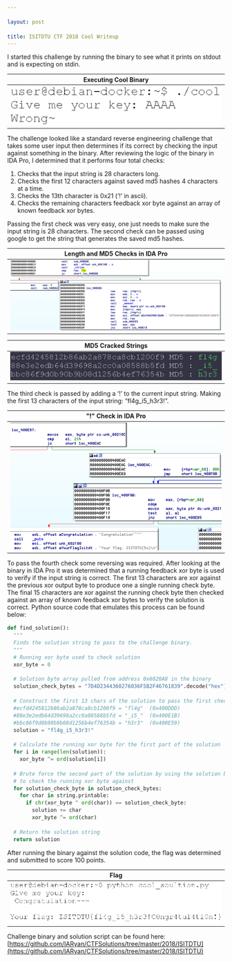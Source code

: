 ```yaml
---

layout: post

title: ISITDTU CTF 2018 Cool Writeup
---
```


I started this challenge by running the binary to see what it prints on stdout and is expecting on stdin.

| Executing Cool Binary |
|---|
|![Execute Binary](/images/ISITDTU/cool/cool_run.png)|

The challenge looked like a standard reverse engineering challenge that takes some user input then determines if its correct by checking the input against something in the binary. After reviewing the logic of the binary in IDA Pro, I determined that it performs four total checks:
  1.	Checks that the input string is 28 characters long.
  2.	Checks the first 12 characters against saved md5 hashes 4 characters at a time.
  3.	Checks the 13th character is 0x21 (‘!’ in ascii).
  4.	Checks the remaining characters feedback xor byte against an array of known feedback xor bytes.

Passing the first check was very easy, one just needs to make sure the input string is 28 characters. The second check can be passed using google to get the string that generates the saved md5 hashes.

| Length and MD5 Checks in IDA Pro |
|---|
|![Length and MD5 Checks in IDA Pro](/images/ISITDTU/cool/cool_strlen_md5.png)|

| MD5 Cracked Strings |
|---|
|![MD5 Cracked Strings](/images/ISITDTU/cool/cool_hashes.png)|

The third check is passed by adding a ‘!’ to the current input string. Making the first 13 characters of the input string: “fl4g_i5_h3r3!”. 

| "!" Check in IDA Pro |
|---|
|!["!" Check in IDA Pro](/images/ISITDTU/cool/cool_13_char.png)|

To pass the fourth check some reversing was required. After looking at the binary in IDA Pro it was determined that a running feedback xor byte is used to verify if the input string is correct. The first 13 characters are xor against the previous xor output byte to produce one a single running check byte. The final 15 characters are xor against the running check byte then checked against an array of known feedback xor bytes to verify the solution is correct. Python source code that emulates this process can be found below:
```python
def find_solution():
  """
  Finds the solution string to pass to the challenge binary.
  """
  # Running xor byte used to check solution
  xor_byte = 0

  # Solution byte array pulled from address 0x6020A8 in the binary
  solution_check_bytes = "7D4D2344360276036F5B2F46761839".decode("hex")

  # Construct the first 13 chars of the solution to pass the first checks in binary
  #ecfd4245812b86ab2a878ca8cb1200f9 = "fl4g"  (0x400DDD)
  #88e3e2edb64d39698a2cc0a08588b5fd = "_i5_"  (0x400E1B)
  #bbc86f9d0b90b9b08d1256b4ef76354b = "h3r3"  (0x400E59)
  solution = "fl4g_i5_h3r3!"

  # Calculate the running xor byte for the first part of the solution
  for i in range(len(solution)):
    xor_byte ^= ord(solution[i])
    
  # Brute force the second part of the solution by using the solution byte array
  # to check the running xor byte against
  for solution_check_byte in solution_check_bytes:
    for char in string.printable:
      if chr(xor_byte ^ ord(char)) == solution_check_byte:
        solution += char
        xor_byte ^= ord(char)

  # Return the solution string
  return solution
```
After running the binary against the solution code, the flag was determined and submitted to score 100 points.

| Flag |
|---|
|![Flag](/images/ISITDTU/cool/cool_flag.png)|

Challenge binary and solution script can be found here: [https://github.com/IARyan/CTFSolutions/tree/master/2018/ISITDTU](https://github.com/IARyan/CTFSolutions/tree/master/2018/ISITDTU)
